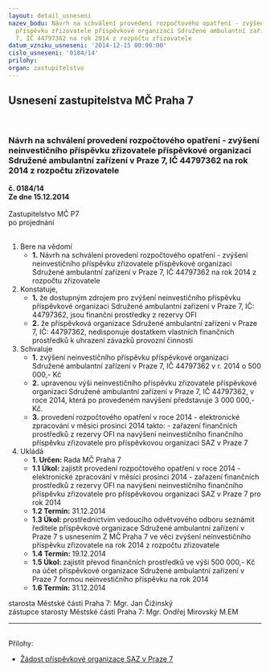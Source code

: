 ```yaml
---
layout: detail_usneseni
nazev_bodu: Návrh na schválení provedení rozpočtového opatření - zvýšení neinvestičního
  příspěvku zřizovatele příspěvkové organizaci Sdružené ambulantní zařízení v Praze
  7, IČ 44797362 na rok 2014 z rozpočtu zřizovatele
datum_vzniku_usneseni: '2014-12-15 00:00:00'
cislo_usneseni: '0184/14'
prilohy: 
organ: zastupitelstvo
---
```

<div id="ucUsn_pList" class="usn">
	<span><h2>Usnesení zastupitelstva MČ Praha 7 </h2>
<br></span><div class="standBody">
<span><h3>Návrh na schválení provedení rozpočtového opatření - zvýšení neinvestičního příspěvku zřizovatele příspěvkové organizaci Sdružené ambulantní zařízení v Praze 7, IČ 44797362 na rok 2014 z rozpočtu zřizovatele</h3></span><div class="center">
		<strong>č. 0184/14</strong><br>
	</div>
<div class="center">
		<strong>Ze dne 15.12.2014</strong><br><br>
	</div>Zastupitelstvo MČ P7<br> po projednání<br><br><ol>
<li>Bere na vědomí<ul><li>
<strong>1.</strong> Návrh na schválení provedení rozpočtového opatření - zvýšení neinvestičního příspěvku zřizovatele příspěvkové organizaci Sdružené ambulantní zařízení v Praze 7, IČ 44797362 na rok 2014 z rozpočtu zřizovatele</li></ul>
</li>
<li>Konstatuje,<ul>
<li>
<strong>1.</strong> že dostupným zdrojem pro zvýšení neinvestičního příspěvku příspěvkové organizaci Sdružené ambulantní zařízení v Praze 7, IČ: 44797362, jsou finanční prostředky z rezervy OFI </li>
<li>
<strong>2.</strong> že příspěvková organizace Sdružené ambulantní zařízení v Praze 7, IČ: 44797362,  nedisponuje dostatkem vlastních finančních prostředků k uhrazení závazků provozní činnosti </li>
</ul>
</li>
<li>Schvaluje<ul>
<li>
<strong>1.</strong> zvýšení neinvestičního příspěvku příspěvkové organizaci Sdružené ambulantní zařízení v Praze 7, IČ 44797362 v r. 2014 o 500 000,- Kč</li>
<li>
<strong>2.</strong> upravenou výši neinvestičního příspěvku zřizovatele příspěvkové organizaci Sdružené ambulantní zařízení v Praze 7, IČ 44797362, v roce 2014, která po provedeném navýšení představuje 3 000 000,- Kč.</li>
<li>
<strong>3.</strong> provedení rozpočtového opatření v roce 2014 - elektronické zpracování v měsíci prosinci 2014 takto:                                                                                                   - zařazení finančních prostředků z rezervy OFI na navýšení neinvestičního finančního příspěvku zřizovatele pro příspěvkovou organizaci SAZ v Praze 7  </li>
</ul>
</li>
<li>Ukládá<ul>
<li>
<strong>1. Určen: </strong>Rada MČ Praha 7</li>
<li>
<strong>1.1 Úkol: </strong>zajistit provedení rozpočtového opatření v roce 2014 - elektronické zpracování v měsíci prosinci 2014 - zařazení finančních prostředků z rezervy OFI na navýšení neinvestičního finančního příspěvku zřizovatele pro příspěvkovou organizaci SAZ v Praze 7 pro rok 2014   </li>
<li>
<strong>1.2 Termín: </strong>31.12.2014</li>
<li>
<strong>1.3 Úkol: </strong>prostřednictvím vedoucího odvětvového odboru seznámit ředitele příspěvkové organizace Sdružené ambulantní zařízení v Praze 7 s usnesením Z MČ Praha 7 ve věci zvýšení neinvestičního příspěvku zřizovatele na rok 2014 z rozpočtu zřizovatele</li>
<li>
<strong>1.4 Termín: </strong>19.12.2014</li>
<li>
<strong>1.5 Úkol: </strong>zajistit převod finančních prostředků ve výši 500 000,- Kč na účet příspěvkové organizace Sdružené ambulantní zařízení v Praze 7 formou neinvestičního příspěvku na rok 2014</li>
<li>
<strong>1.6 Termín: </strong>31.12.2014</li>
</ul>
</li>
</ol>starosta Městské části Praha 7: Mgr. Jan Čižinský<br>zástupce starosty Městské části Praha 7: Mgr. Ondřej Mirovský M.EM<hr>
<br>Přílohy: <ul>
<li><a href="/zdroj.aspx?typ=4&amp;id=59589&amp;sh=-1249850123" target="_blank" title="Soubor (.pdf 231,1 kB)-nové okno">Žádost příspěvkové organizace SAZ v Praze 7</a></li> </ul>
</div>
</div>